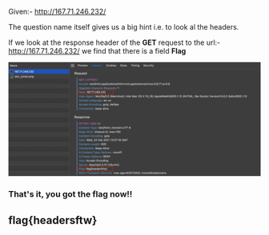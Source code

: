 Given:-
http://167.71.246.232/

The question name itself gives us a big hint i.e. to look al the headers.

If we look at the response header of the **GET** request to the url:-
http://167.71.246.232/
we find that there is a field **Flag**

![img](./ss.png)

### That's it, you got the flag now!!

## flag{headersftw}